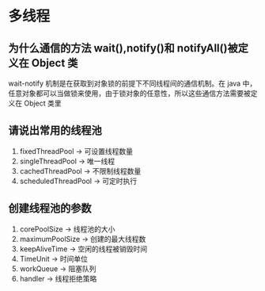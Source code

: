# 多线程

## 为什么通信的方法 wait(),notify()和 notifyAll()被定义在 Object 类

wait-notify 机制是在获取到对象锁的前提下不同线程间的通信机制。在 java 中，任意对象都可以当做锁来使用，由于锁对象的任意性，所以这些通信方法需要被定义在 Object 类里

## 请说出常用的线程池

1. fixedThreadPool -> 可设置线程数量
2. singleThreadPool -> 唯一线程
3. cachedThreadPool -> 不限制线程数量
4. scheduledThreadPool -> 可定时执行

## 创建线程池的参数

1. corePoolSize -> 线程池的大小
2. maximumPoolSize -> 创建的最大线程数
3. keepAliveTime -> 空闲的线程被销毁时间
4. TimeUnit -> 时间单位
5. workQueue -> 阻塞队列
6. handler -> 线程拒绝策略






<comment-comment/>